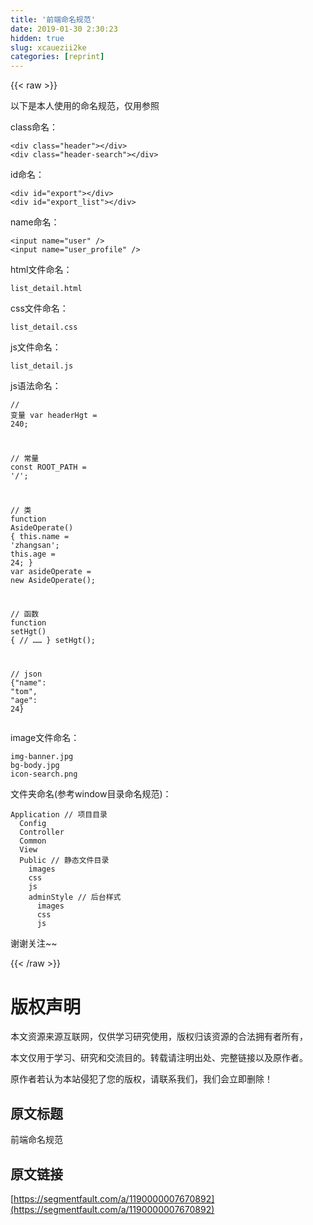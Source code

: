 ```yaml
---
title: '前端命名规范' 
date: 2019-01-30 2:30:23
hidden: true
slug: xcauezii2ke
categories: [reprint]
---
```


{{< raw >}}

                    
<p>以下是本人使用的命名规范，仅用参照</p>
<p>class命名：</p>
<div class="widget-codetool" style="display:none;">
      <div class="widget-codetool--inner">
      <span class="selectCode code-tool" data-toggle="tooltip" data-placement="top" title="" data-original-title="全选"></span>
      <span type="button" class="copyCode code-tool" data-toggle="tooltip" data-placement="top" data-clipboard-text="<div class=&quot;header&quot;></div>
<div class=&quot;header-search&quot;></div>" title="" data-original-title="复制"></span>
      <span type="button" class="saveToNote code-tool" data-toggle="tooltip" data-placement="top" title="" data-original-title="放进笔记"></span>
      </div>
      </div><pre class="hljs javascript"><code>&lt;div <span class="hljs-class"><span class="hljs-keyword">class</span></span>=<span class="hljs-string">"header"</span>&gt;<span class="xml"><span class="hljs-tag">&lt;/<span class="hljs-name">div</span>&gt;</span></span>
&lt;div <span class="hljs-class"><span class="hljs-keyword">class</span></span>=<span class="hljs-string">"header-search"</span>&gt;<span class="xml"><span class="hljs-tag">&lt;/<span class="hljs-name">div</span>&gt;</span></span></code></pre>
<p>id命名：</p>
<div class="widget-codetool" style="display:none;">
      <div class="widget-codetool--inner">
      <span class="selectCode code-tool" data-toggle="tooltip" data-placement="top" title="" data-original-title="全选"></span>
      <span type="button" class="copyCode code-tool" data-toggle="tooltip" data-placement="top" data-clipboard-text="<div id=&quot;export&quot;></div>
<div id=&quot;export_list&quot;></div>" title="" data-original-title="复制"></span>
      <span type="button" class="saveToNote code-tool" data-toggle="tooltip" data-placement="top" title="" data-original-title="放进笔记"></span>
      </div>
      </div><pre class="hljs applescript"><code>&lt;<span class="hljs-keyword">div</span> <span class="hljs-built_in">id</span>=<span class="hljs-string">"export"</span>&gt;&lt;/<span class="hljs-keyword">div</span>&gt;
&lt;<span class="hljs-keyword">div</span> <span class="hljs-built_in">id</span>=<span class="hljs-string">"export_list"</span>&gt;&lt;/<span class="hljs-keyword">div</span>&gt;</code></pre>
<p>name命名：</p>
<div class="widget-codetool" style="display:none;">
      <div class="widget-codetool--inner">
      <span class="selectCode code-tool" data-toggle="tooltip" data-placement="top" title="" data-original-title="全选"></span>
      <span type="button" class="copyCode code-tool" data-toggle="tooltip" data-placement="top" data-clipboard-text="<input name=&quot;user&quot; />
<input name=&quot;user_profile&quot; />" title="" data-original-title="复制"></span>
      <span type="button" class="saveToNote code-tool" data-toggle="tooltip" data-placement="top" title="" data-original-title="放进笔记"></span>
      </div>
      </div><pre class="hljs stylus"><code>&lt;<span class="hljs-selector-tag">input</span> name=<span class="hljs-string">"user"</span> /&gt;
&lt;<span class="hljs-selector-tag">input</span> name=<span class="hljs-string">"user_profile"</span> /&gt;</code></pre>
<p>html文件命名：</p>
<div class="widget-codetool" style="display:none;">
      <div class="widget-codetool--inner">
      <span class="selectCode code-tool" data-toggle="tooltip" data-placement="top" title="" data-original-title="全选"></span>
      <span type="button" class="copyCode code-tool" data-toggle="tooltip" data-placement="top" data-clipboard-text="list_detail.html" title="" data-original-title="复制"></span>
      <span type="button" class="saveToNote code-tool" data-toggle="tooltip" data-placement="top" title="" data-original-title="放进笔记"></span>
      </div>
      </div><pre class="hljs css"><code style="word-break: break-word; white-space: initial;"><span class="hljs-selector-tag">list_detail</span><span class="hljs-selector-class">.html</span></code></pre>
<p>css文件命名：</p>
<div class="widget-codetool" style="display:none;">
      <div class="widget-codetool--inner">
      <span class="selectCode code-tool" data-toggle="tooltip" data-placement="top" title="" data-original-title="全选"></span>
      <span type="button" class="copyCode code-tool" data-toggle="tooltip" data-placement="top" data-clipboard-text="list_detail.css" title="" data-original-title="复制"></span>
      <span type="button" class="saveToNote code-tool" data-toggle="tooltip" data-placement="top" title="" data-original-title="放进笔记"></span>
      </div>
      </div><pre class="hljs css"><code style="word-break: break-word; white-space: initial;"><span class="hljs-selector-tag">list_detail</span><span class="hljs-selector-class">.css</span></code></pre>
<p>js文件命名：</p>
<div class="widget-codetool" style="display:none;">
      <div class="widget-codetool--inner">
      <span class="selectCode code-tool" data-toggle="tooltip" data-placement="top" title="" data-original-title="全选"></span>
      <span type="button" class="copyCode code-tool" data-toggle="tooltip" data-placement="top" data-clipboard-text="list_detail.js" title="" data-original-title="复制"></span>
      <span type="button" class="saveToNote code-tool" data-toggle="tooltip" data-placement="top" title="" data-original-title="放进笔记"></span>
      </div>
      </div><pre class="hljs css"><code style="word-break: break-word; white-space: initial;"><span class="hljs-selector-tag">list_detail</span><span class="hljs-selector-class">.js</span></code></pre>
<p>js语法命名：</p>
<div class="widget-codetool" style="display:none;">
      <div class="widget-codetool--inner">
      <span class="selectCode code-tool" data-toggle="tooltip" data-placement="top" title="" data-original-title="全选"></span>
      <span type="button" class="copyCode code-tool" data-toggle="tooltip" data-placement="top" data-clipboard-text="// 变量
var headerHgt = 240;

// 常量
const ROOT_PATH = '/';

// 类
function AsideOperate() {
    this.name = 'zhangsan';
    this.age = 24;
}
var asideOperate = new AsideOperate();

// 函数
function setHgt() {
    // ……
}
setHgt();

// json
{&quot;name&quot;: &quot;tom&quot;, &quot;age&quot;: 24}" title="" data-original-title="复制"></span>
      <span type="button" class="saveToNote code-tool" data-toggle="tooltip" data-placement="top" title="" data-original-title="放进笔记"></span>
      </div>
      </div><pre class="hljs actionscript"><code><span class="hljs-comment">// 变量</span>
<span class="hljs-keyword">var</span> headerHgt = <span class="hljs-number">240</span>;

<span class="hljs-comment">// 常量</span>
<span class="hljs-keyword">const</span> ROOT_PATH = <span class="hljs-string">'/'</span>;

<span class="hljs-comment">// 类</span>
<span class="hljs-function"><span class="hljs-keyword">function</span> <span class="hljs-title">AsideOperate</span><span class="hljs-params">()</span> </span>{
    <span class="hljs-keyword">this</span>.name = <span class="hljs-string">'zhangsan'</span>;
    <span class="hljs-keyword">this</span>.age = <span class="hljs-number">24</span>;
}
<span class="hljs-keyword">var</span> asideOperate = <span class="hljs-keyword">new</span> AsideOperate();

<span class="hljs-comment">// 函数</span>
<span class="hljs-function"><span class="hljs-keyword">function</span> <span class="hljs-title">setHgt</span><span class="hljs-params">()</span> </span>{
    <span class="hljs-comment">// ……</span>
}
setHgt();

<span class="hljs-comment">// json</span>
{<span class="hljs-string">"name"</span>: <span class="hljs-string">"tom"</span>, <span class="hljs-string">"age"</span>: <span class="hljs-number">24</span>}</code></pre>
<p>image文件命名：</p>
<div class="widget-codetool" style="display:none;">
      <div class="widget-codetool--inner">
      <span class="selectCode code-tool" data-toggle="tooltip" data-placement="top" title="" data-original-title="全选"></span>
      <span type="button" class="copyCode code-tool" data-toggle="tooltip" data-placement="top" data-clipboard-text="img-banner.jpg
bg-body.jpg
icon-search.png" title="" data-original-title="复制"></span>
      <span type="button" class="saveToNote code-tool" data-toggle="tooltip" data-placement="top" title="" data-original-title="放进笔记"></span>
      </div>
      </div><pre class="hljs css"><code><span class="hljs-selector-tag">img-banner</span><span class="hljs-selector-class">.jpg</span>
<span class="hljs-selector-tag">bg-body</span><span class="hljs-selector-class">.jpg</span>
<span class="hljs-selector-tag">icon-search</span><span class="hljs-selector-class">.png</span></code></pre>
<p>文件夹命名(参考window目录命名规范)：</p>
<div class="widget-codetool" style="display:none;">
      <div class="widget-codetool--inner">
      <span class="selectCode code-tool" data-toggle="tooltip" data-placement="top" title="" data-original-title="全选"></span>
      <span type="button" class="copyCode code-tool" data-toggle="tooltip" data-placement="top" data-clipboard-text="Application // 项目目录
  Config
  Controller
  Common
  View
  Public // 静态文件目录
    images
    css
    js
    adminStyle // 后台样式
      images
      css
      js" title="" data-original-title="复制"></span>
      <span type="button" class="saveToNote code-tool" data-toggle="tooltip" data-placement="top" title="" data-original-title="放进笔记"></span>
      </div>
      </div><pre class="hljs cos"><code>Application <span class="hljs-comment">// 项目目录</span>
  Config
  Controller
  Common
  <span class="hljs-keyword">View</span>
  Public <span class="hljs-comment">// 静态文件目录</span>
    images
    css
    js
    adminStyle <span class="hljs-comment">// 后台样式</span>
      images
      css
      js</code></pre>
<p>谢谢关注~~</p>

                
{{< /raw >}}

# 版权声明
本文资源来源互联网，仅供学习研究使用，版权归该资源的合法拥有者所有，

本文仅用于学习、研究和交流目的。转载请注明出处、完整链接以及原作者。

原作者若认为本站侵犯了您的版权，请联系我们，我们会立即删除！

## 原文标题
前端命名规范

## 原文链接
[https://segmentfault.com/a/1190000007670892](https://segmentfault.com/a/1190000007670892)

